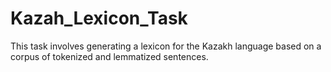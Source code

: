 # Kazah_Lexicon_Task
This task involves generating a lexicon for the Kazakh language based on a corpus of tokenized and lemmatized sentences. 
